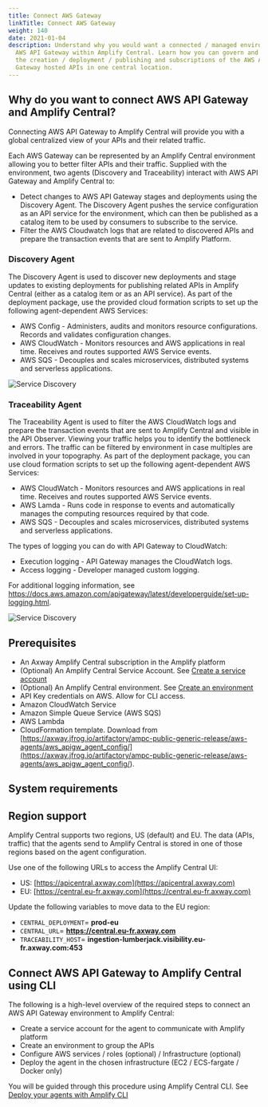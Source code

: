 ```yaml
---
title: Connect AWS Gateway
linkTitle: Connect AWS Gateway
weight: 140
date: 2021-01-04
description: Understand why you would want a connected / managed environment for
  AWS API Gateway within Amplify Central. Learn how you can govern and monitor
  the creation / deployment / publishing and subscriptions of the AWS API
  Gateway hosted APIs in one central location.
---
```


## Why do you want to connect AWS API Gateway and Amplify Central?

Connecting AWS API Gateway to Amplify Central will provide you with a global centralized view of your APIs and their related traffic.

Each AWS Gateway can be represented by an Amplify Central environment allowing you to better filter APIs and their traffic. Supplied with the environment, two agents (Discovery and Traceability) interact with AWS API Gateway and Amplify Central to:

* Detect changes to AWS API Gateway stages and deployments using the Discovery Agent. The Discovery Agent pushes the service configuration as an API service for the environment, which can then be published as a catalog item to be used by consumers to subscribe to the service.
* Filter the AWS Cloudwatch logs that are related to discovered APIs and prepare the transaction events that are sent to Amplify Platform.

### Discovery Agent

The Discovery Agent is used to discover new deployments and stage updates to existing deployments for publishing related APIs in Amplify Central (either as a catalog item or as an API service). As part of the deployment package, use the provided cloud formation scripts to set up the following agent-dependent AWS Services:

* AWS Config - Administers, audits and monitors resource configurations. Records and validates configuration changes.
* AWS CloudWatch - Monitors resources and AWS applications in real time. Receives and routes supported AWS Service events.
* AWS SQS - Decouples and scales microservices, distributed systems and serverless applications.

![Service Discovery](/Images/central/connect-aws-gateway/aws-discovery-agent_v2.png)

### Traceability Agent

The Traceability Agent is used to filter the AWS CloudWatch logs and prepare the transaction events that are sent to Amplify Central and visible in the API Observer. Viewing your traffic helps you to identify the bottleneck and errors. The traffic can be filtered by environment in case multiples are involved in your topography. As part of the deployment package, you can use cloud formation scripts to set up the following agent-dependent AWS Services:

* AWS CloudWatch - Monitors resources and AWS applications in real time. Receives and routes supported AWS Service events.
* AWS Lamda - Runs code in response to events and automatically manages the computing resources required by that code.
* AWS SQS - Decouples and scales microservices, distributed systems and serverless applications.

The types of logging you can do with API Gateway to CloudWatch:

* Execution logging - API Gateway manages the CloudWatch logs.
* Access logging - Developer managed custom logging.

For additional logging information, see <https://docs.aws.amazon.com/apigateway/latest/developerguide/set-up-logging.html>.

![Service Discovery](/Images/central/connect-aws-gateway/aws-traceability-agent_v2.png)

## Prerequisites

* An Axway Amplify Central subscription in the Amplify platform
* (Optional) An Amplify Central Service Account. See [Create a service account](/docs/central/cli_central/cli_install/#option-2-authenticate-and-authorize-your-service-account)
* (Optional) An Amplify Central environment. See [Create an environment](/docs/central/cli_central/cli_environments/)
* API Key credentials on AWS. Allow for CLI access.
* Amazon CloudWatch Service
* Amazon Simple Queue Service (AWS SQS)
* AWS Lambda
* CloudFormation template. Download from [https://axway.jfrog.io/artifactory/ampc-public-generic-release/aws-agents/aws_apigw_agent_config/](<https://axway.jfrog.io/artifactory/ampc-public-generic-release/aws-agents/aws_apigw_agent_config/>).

## System requirements

## Region support

Amplify Central supports two regions, US (default) and EU. The data (APIs, traffic) that the agents send to Amplify Central is stored in one of those regions based on the agent configuration.

Use one of the following URLs to access the Amplify Central UI:

* US: [https://apicentral.axway.com](https://apicentral.axway.com)
* EU: [https://central.eu-fr.axway.com](https://central.eu-fr.axway.com)

Update the following variables to move data to the EU region:

* `CENTRAL_DEPLOYMENT`= **prod-eu**
* `CENTRAL_URL`= **<https://central.eu-fr.axway.com>**
* `TRACEABILITY_HOST`= **ingestion-lumberjack.visibility.eu-fr.axway.com:453**

## Connect AWS API Gateway to Amplify Central using CLI

The following is a high-level overview of the required steps to connect an AWS API Gateway environment to Amplify Central:

* Create a service account for the agent to communicate with Amplify platform
* Create an environment to group the APIs
* Configure AWS services / roles (optional) / Infrastructure (optional)
* Deploy the agent in the chosen infrastructure (EC2 / ECS-fargate / Docker only)

You will be guided through this procedure using Amplify Central CLI. See [Deploy your agents with Amplify CLI](/docs/central/connect-aws-gateway/deploy-your-agents-with-amplify-cli)
